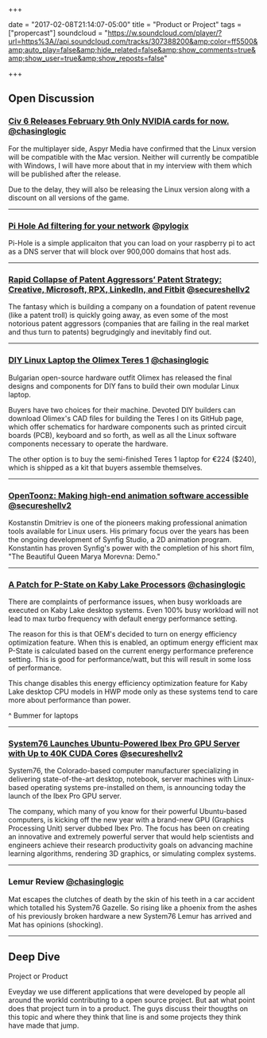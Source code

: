
+++

date = "2017-02-08T21:14:07-05:00" title = "Product or Project" tags = ["propercast"] soundcloud = "https://w.soundcloud.com/player/?url=https%3A//api.soundcloud.com/tracks/307388200&amp;color=ff5500&amp;auto_play=false&amp;hide_related=false&amp;show_comments=true&amp;show_user=true&amp;show_reposts=false"

+++

## Open Discussion

### [Civ 6 Releases February 9th Only NVIDIA cards for now.](https://www.gamingonlinux.com/articles/early-exclusive-civilization-vi-to-release-february-9th-for-linux-with-a-discount-nvidia-only-for-now.9052) <small style="font-size: 16px">[@chasinglogic](https://twitter.com/chasinglogic)</small>

For the multiplayer side, Aspyr Media have confirmed that the Linux version will be compatible with the Mac version. Neither will currently be compatible with Windows, I will have more about that in my interview with them which will be published after the release.

Due to the delay, they will also be releasing the Linux version along with a discount on all versions of the game.

---


### [Pi Hole Ad filtering for your network](https://pi-hole.net/) <small style="font-size: 16px">[@pylogix](https://twitter.com/pylogix)</small>

Pi-Hole is a simple applicaiton that you can load on your raspberry pi to act as a DNS server that will block over 900,000 domains that host ads. 


---

### [Rapid Collapse of Patent Aggressors’ Patent Strategy: Creative, Microsoft, RPX, LinkedIn, and Fitbit](http://www.techrights.org/2017/02/05/patent-bubble-strategy/) <small style="font-size: 16px">[@secureshellv2](https://twitter.com/secureshellv2)</small>

The fantasy which is building a company on a foundation of patent revenue (like a patent troll) is quickly going away, as even some of the most notorious patent aggressors (companies that are failing in the real market and thus turn to patents) begrudgingly and inevitably find out.

---
### [DIY Linux Laptop the Olimex Teres 1](http://www.zdnet.com/article/diy-linux-laptop-build-your-own-for-240-with-fully-open-source-olimex-teres-i/) <small style="font-size: 16px">[@chasinglogic](https://twitter.com/chasinglogic)</small>

Bulgarian open-source hardware outfit Olimex has released the final designs and components for DIY fans to build their own modular Linux laptop.

Buyers have two choices for their machine. Devoted DIY builders can download Olimex's CAD files for building the Teres I on its GitHub page, which offer schematics for hardware components such as printed circuit boards (PCB), keyboard and so forth, as well as all the Linux software components necessary to operate the hardware.

The other option is to buy the semi-finished Teres 1 laptop for €224 ($240), which is shipped as a kit that buyers assemble themselves.

---

### [OpenToonz: Making high-end animation software accessible](https://opensource.com/article/17/2/opentoonz-2d-animation-software) <small style="font-size: 16px">[@secureshellv2](https://twitter.com/secureshellv2)</small>

Kostanstin Dmitriev is one of the pioneers making professional animation tools available for Linux users. His primary focus over the years has been the ongoing development of Synfig Studio, a 2D animation program. Konstantin has proven Synfig's power with the completion of his short film, "The Beautiful Queen Marya Morevna: Demo."

---

### [A Patch for P-State on Kaby Lake Processors](https://phoronix.com/scan.php?page=news_item&px=P-State-Kabylake-Patching) <small style="font-size: 16px">[@chasinglogic](https://twitter.com/chasinglogic)</small>

There are complaints of performance issues, when busy workloads are executed on Kaby Lake desktop systems. Even 100% busy workload will not lead to max turbo frequency with default energy performance setting. 

The reason for this is that OEM's decided to turn on energy efficiency optimization feature. When this is enabled, an optimum energy efficient max P-State is calculated based on the current energy performance preference setting. This is good for performance/watt, but this will result in some loss of performance. 

This change disables this energy efficiency optimization feature for Kaby Lake desktop CPU models in HWP mode only as these systems tend to care more about performance than power.

^ Bummer for laptops

---

### [System76 Launches Ubuntu-Powered Ibex Pro GPU Server with Up to 40K CUDA Cores](http://news.softpedia.com/news/system76-launches-ubuntu-based-ibex-pro-gpu-server-with-up-to-40k-cuda-cores-512448.shtml) <small style="font-size: 16px">[@secureshellv2](https://twitter.com/secureshellv2)</small>

System76, the Colorado-based computer manufacturer specializing in delivering state-of-the-art desktop, notebook, server machines with Linux-based operating systems pre-installed on them, is announcing today the launch of the Ibex Pro GPU server.

The company, which many of you know for their powerful Ubuntu-based computers, is kicking off the new year with a brand-new GPU (Graphics Processing Unit) server dubbed Ibex Pro. The focus has been on creating an innovative and extremely powerful server that would help scientists and engineers achieve their research productivity goals on advancing machine learning algorithms, rendering 3D graphics, or simulating complex systems.

---

### Lemur Review <small style="font-size: 16px">[@chasinglogic](https://twitter.com/chasinglogic)</small>

Mat escapes the clutches of death by the skin of his teeth in a car accident which totalled his System76 Gazelle. So rising like a phoenix from the ashes of his previously broken hardware a new System76 Lemur has arrived and Mat has opinions (shocking).

---


## Deep Dive
Project or Product

Eveyday we use different applications that were developed by people all around the workld contributing to a open source project. But aat what point does that project turn in to a product. The guys discuss their thougths on this topic and where they think that line is and some projects they think have made that jump. 
